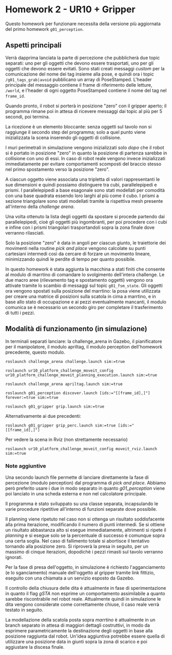 # Homework 2 - UR10 + Gripper

Questo homework per funzionare necessita della versione più aggiornata del primo homework `g01_perception`.

## Aspetti principali

Verrà dapprima lanciata la parte di percezione che pubblicherà due topic separati: uno per gli oggetti che devono essere trasportati, uno per gli oggetti che devono essere evitati.
Sono stati creati messaggi _custom_ per la comunicazione del nome dei tag insieme alla pose, e quindi ora i topic `/g01_tags_grab|avoid` pubblicano un array di PoseStamped.
L'header principale del messaggio contiene il frame di riferimento delle letture, `/world`, e l'header di ogni oggetto PoseStamped contiene il nome del tag nel `frame_id`.

Quando pronto, il robot si porterà in posizione "zero" con il gripper aperto;
il programma rimane poi in attesa di ricevere messaggi dai topic al più per 5 secondi, poi termina.

La ricezione è un elemento bloccante: senza oggetti sul tavolo non si raggiunge il secondo step del programma;
solo a quel punto viene inizializzata la scena inserendo gli oggetti di collisione.

I muri perimetrali in simulazione vengono inizializzati solo *dopo* che il robot si è portato in posizione "zero" in quanto
la posizione di partenza sarebbe in collisione con uno di essi. In caso di robot reale vengono invece inizializzati immediatamente
per evitare comportamenti scomposti del braccio stesso nel primo spostamento verso la posizione "zero".

A ciascun oggetto viene associata una tripletta di valori rappresentanti le sue dimensioni e quindi possiamo distinguere tra cubi, parallelepipedi e prismi.
I parallelepipedi a base esagonale sono stati modellati per comodità con una base quadrata essendo loro larghi al più come il cubo.
I prismi a sezione triangolare sono stati modellati tramite la rispettiva mesh presente all'interno della *challenge arena*.

Una volta ottenuto la lista degli oggetti da spostare si procede partendo dai parallelepipedi, cioè gli oggetti più ingombranti,
per poi procedere con i cubi e infine con i prismi triangolari trasportandoli sopra la zona finale dove verranno rilasciati.

Solo la posizione "zero" è data in angoli per ciascun giunto, le traiettorie dei movimenti nella routine *pick and place* vengono
calcolate su punti cartesiani intermedi così da cercare di forzare un movimento lineare, minimizzando quindi le perdite di tempo per quanto possibile.

In questo homework è stata aggiunta la macchina a stati finiti che consente al modulo di marrtino di comandare lo svolgimento dell'intera challenge.
Le due macro aree (rilevamento tag e spostamento oggetti) vengono ora attivate tramite lo scambio di messaggi sul topic `g01_fsm_state`.
Gli oggetti ora vengono spostati sulla posizione del marrtino:
la posa viene utilizzata per creare una matrice di posizioni sulla scatola in cima a marrtino, e in base allo stato di occupazione e ai pezzi eventualmente mancanti, il modulo comunica se è necessario un secondo giro per completare il trasferimento di tutti i pezzi.

## Modalità di funzionamento (in simulazione)

In terminali separati lanciare: la challenge_arena in Gazebo, il pianificatore per il manipolatore, il modulo apriltag, il modulo perception dell'homework precedente, questo modulo.

```
roslaunch challenge_arena challenge.launch sim:=true
```

```
roslaunch ur10_platform_challenge_moveit_config ur10_platform_challenge_moveit_planning_execution.launch sim:=true
```

```
roslaunch challenge_arena apriltag.launch sim:=true
```

```
roslaunch g01_perception discover.launch [ids:="[[frame_id],]"] forever:=true sim:=true
```

```
roslaunch g01_gripper grip.launch sim:=true
```

Alternativamente ai due precedenti:

```
roslaunch g01_gripper grip_perc.launch sim:=true [ids:="[[frame_id],]"]
```

Per vedere la scena in Rviz (non strettamente necessario)
```
roslaunch ur10_platform_challenge_moveit_config moveit_rviz.launch sim:=true
```

### Note aggiuntive

Una secondo launch file permette di lanciare direttamente la fase di percezione (modulo perception) dal programma di *pick and place*.
Abbiamo però preferito usare i due in modo separato in quanto *g01_perception* viene poi lanciato in una scheda esterna e non nel calcolatore principale.

Il programma è stato sviluppato su una classe separata, incapsulando le varie procedure ripetitive all'interno di funzioni separate dove possibile.

Il planning viene ripetuto nel caso non si ottenga un risultato soddisfacente alla prima iterazione, modificando il numero di punti intermedi.
Se si ottiene un risultato abbastanza alto si esegue immediatamente, altrimenti si ripete il *planning* e si esegue solo se la percentuale di successo è comunque sopra una certa soglia.
Nel caso di fallimento totale si abortisce il tentativo tornando alla posizione zero.
Si riproverà la presa in seguito, per un massimo di cinque iterazioni, dopodichè i pezzi rimasti sul tavolo verranno ignorati.

Per la fase di presa dell'oggetto, in simulazione è richiesto l'agganciamento (e lo sganciamento) manuale dell'oggetto al gripper tramite link fittizio,
eseguito con una chiamata a un servizio esposto da Gazebo.

Il controllo della chiusura delle dita è attualmente in fase di sperimentazione in quanto il flag *gSTA* non esprime un comportamento assimilabile
a quanto sarebbe riscontrabile nel robot reale. Attualmente quindi in simulazione le dita vengono considerate come
correttamente chiuse, il caso reale verrà testato in seguito.

La modellazione della scatola posta sopra *marrtino* è attualmente in un branch separato in attesa di maggiori dettagli costruttivi, in modo da
esprimere parametricamente la destinazione degli oggetti in base alla posizione raggiunta dal robot.
Un'idea aggiuntiva potrebbe essere quella di utilizzare una posizione data in giunti sopra la zona di scarico e poi aggiustare la discesa finale.